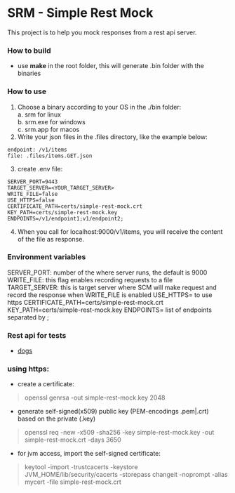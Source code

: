 # SRM - Simple Rest Mock
This project is to help you mock responses from a rest api server.    

### How to build
- use **make** in the root folder, this will generate .bin folder with the binaries
  
### How to use
1. Choose a binary according to your OS in the ./bin folder:    
   a. srm for linux   
   b. srm.exe for windows   
   c. srm.app for macos   
2. Write your json files in the .files directory, like the example below:   
```
endpoint: /v1/items
file: .files/items.GET.json
```
3. create .env file: 
```
SERVER_PORT=9443
TARGET_SERVER=<YOUR_TARGET_SERVER>
WRITE_FILE=false
USE_HTTPS=false
CERTIFICATE_PATH=certs/simple-rest-mock.crt
KEY_PATH=certs/simple-rest-mock.key
ENDPOINTS=/v1/endpoint1;v1/endpoint2;
```
4. When you call for localhost:9000/v1/items, you will receive the content of the file as response.    


### Environment variables
SERVER_PORT: number of the where server runs, the default is 9000   
WRITE_FILE: this flag enables recording requests to a file   
TARGET_SERVER: this is target server where SCM will make request and record the response when WRITE_FILE is enabled
USE_HTTPS= to use https 
CERTIFICATE_PATH=certs/simple-rest-mock.crt
KEY_PATH=certs/simple-rest-mock.key
ENDPOINTS= list of endpoints separated by ;

### Rest api for tests
- [dogs](https://dog.ceo/api/breeds/image/random)

### using https: 
- create a certificate: 
> openssl genrsa -out simple-rest-mock.key 2048
- generate self-signed(x509) public key (PEM-encodings .pem|.crt) based on the private (.key)
> openssl req -new -x509 -sha256 -key simple-rest-mock.key -out simple-rest-mock.crt -days 3650
- for jvm access, import the self-signed certificate: 
> keytool -import -trustcacerts -keystore JVM_HOME/lib/security/cacerts -storepass changeit -noprompt -alias mycert -file simple-rest-mock.crt

